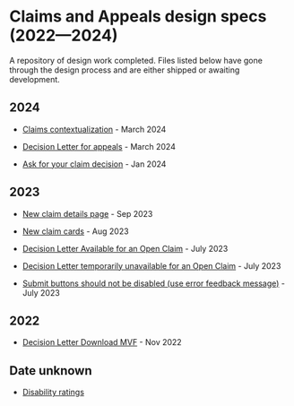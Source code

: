 # Claims and Appeals design specs (2022—2024)
A repository of design work completed. Files listed below have gone through the design process and are either shipped or awaiting development. 


## 2024
* [Claims contextualization](https://www.figma.com/file/bWELjWsVqkf3BDx0PXqqam/Claim-Contextualization?type=design&node-id=1%3A12453&mode=design&t=ItUX7F88hBIYgoMt-1) - March 2024

* [Decision Letter for appeals](https://www.figma.com/file/v0y52xy4CvefxkYDqzXlnn/Decision-Letters-for-Appeals?type=design&node-id=0%3A1&mode=design&t=ItUX7F88hBIYgoMt-1) - March 2024

* [Ask for your claim decision](https://www.figma.com/file/QuVTr9DMO5qjYrCgZXPNJ8/Ask-For-Your-Claim-Decision?type=design&node-id=2%3A1057&mode=design&t=ItUX7F88hBIYgoMt-1) - Jan 2024


## 2023
* [New claim details page](https://www.figma.com/file/F8U4wddaFouUPVd4mGBMDI/CST---Evidence-Submission---Spec?type=design&node-id=0-5&mode=design) - Sep 2023

* [New claim cards](https://www.figma.com/file/F8U4wddaFouUPVd4mGBMDI/CST---Evidence-Submission---Spec?type=design&node-id=0-5&mode=design) - Aug 2023

* [Decision Letter Available for an Open Claim](https://www.figma.com/file/I91cBAB7dQD7AKayKO1JkX/CST---Decision-Letter-Available-for-an-Open-Claim?type=design&node-id=1-1028&mode=design&t=0gtlz4WSjDHQOQzb-0) - July 2023

* [Decision Letter temporarily unavailable for an Open Claim](https://www.figma.com/file/b8rKsnFpvtCGZAke52pgQp/CST-Alert-decision-letters-are-unavailable?type=design&node-id=1-1282&mode=design&t=0gtlz4WSjDHQOQzb-0) - July 2023

* [Submit buttons should not be disabled (use error feedback message)](https://www.sketch.com/s/574235f1-1c34-4d77-9123-6c2878e9b477) - July 2023

## 2022
* [Decision Letter Download MVF](https://www.figma.com/file/FmPqyjeCs4shI0oXQiuWLD/CST---Decision-Letter-Download?type=design&mode=design&t=0gtlz4WSjDHQOQzb-0) - Nov 2022
  

## Date unknown
* [Disability ratings](https://www.figma.com/file/gJJTafwVLBSr8aK78wXI91/Disability-ratings?type=design&node-id=1-727&mode=design&t=0gtlz4WSjDHQOQzb-0)
